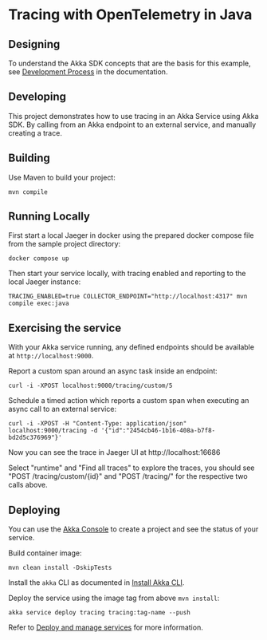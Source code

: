 # Tracing with OpenTelemetry in Java

## Designing

To understand the Akka SDK concepts that are the basis for this example, see [Development Process](https://doc.akka.io/concepts/development-process.html) in the documentation.

## Developing

This project demonstrates how to use tracing in an Akka Service using Akka SDK.
By calling from an Akka endpoint to an external service, and manually creating a trace. 


## Building

Use Maven to build your project:

```shell
mvn compile
```

## Running Locally

First start a local Jaeger in docker using the prepared docker compose file from the sample project directory: 

```shell
docker compose up
```

Then start your service locally, with tracing enabled and reporting to the local Jaeger instance:

```shell
TRACING_ENABLED=true COLLECTOR_ENDPOINT="http://localhost:4317" mvn compile exec:java
```

## Exercising the service

With your Akka service running, any defined endpoints should be available at `http://localhost:9000`.

Report a custom span around an async task inside an endpoint:

```shell
curl -i -XPOST localhost:9000/tracing/custom/5
```

Schedule a timed action which reports a custom span when executing an async call to an external service:

```shell
curl -i -XPOST -H "Content-Type: application/json" localhost:9000/tracing -d '{"id":"2454cb46-1b16-408a-b7f8-bd2d5c376969"}'
```

Now you can see the trace in Jaeger UI at http://localhost:16686 

Select "runtime" and "Find all traces" to explore the traces, you should see "POST /tracing/custom/{id}" and "POST /tracing/"
for the respective two calls above.

## Deploying

You can use the [Akka Console](https://console.akka.io) to create a project and see the status of your service.

Build container image:

```shell
mvn clean install -DskipTests
```

Install the `akka` CLI as documented in [Install Akka CLI](https://doc.akka.io/operations/cli/installation.html).

Deploy the service using the image tag from above `mvn install`:

```shell
akka service deploy tracing tracing:tag-name --push
```

Refer to [Deploy and manage services](https://doc.akka.io/operations/services/deploy-service.html)
for more information.
